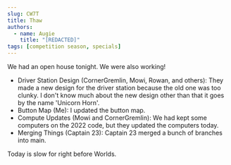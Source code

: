 ```yaml
---
slug: CW7T
title: Thaw
authors:
  - name: Augie
    title: "[REDACTED]"
tags: [competition season, specials]
---
```


We had an open house tonight. We were also working!

* Driver Station Design (CornerGremlin, Mowi, Rowan, and others): They made a new design for the driver station because the old one was too clunky. I don't know much about the new design other than that it goes by the name 'Unicorn Horn'.
* Button Map (Me): I updated the button map.
* Compute Updates (Mowi and CornerGremlin): We had kept some computers on the 2022 code, but they updated the computers today.
* Merging Things (Captain 23): Captain 23 merged a bunch of branches into main.

Today is slow for right before Worlds.